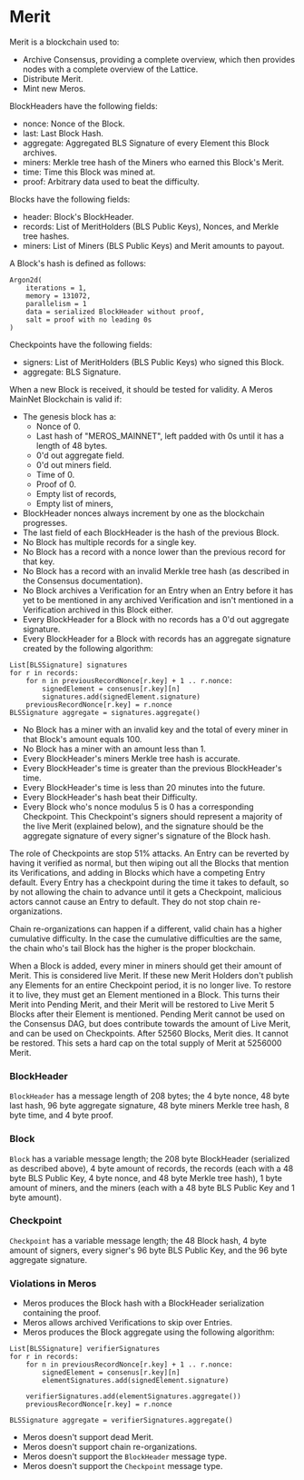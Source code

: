 # Merit

Merit is a blockchain used to:

- Archive Consensus, providing a complete overview, which then provides nodes with a complete overview of the Lattice.
- Distribute Merit.
- Mint new Meros.

BlockHeaders have the following fields:

- nonce: Nonce of the Block.
- last: Last Block Hash.
- aggregate: Aggregated BLS Signature of every Element this Block archives.
- miners: Merkle tree hash of the Miners who earned this Block's Merit.
- time: Time this Block was mined at.
- proof: Arbitrary data used to beat the difficulty.

Blocks have the following fields:

- header: Block's BlockHeader.
- records: List of MeritHolders (BLS Public Keys), Nonces, and Merkle tree hashes.
- miners: List of Miners (BLS Public Keys) and Merit amounts to payout.

A Block's hash is defined as follows:

```
Argon2d(
    iterations = 1,
    memory = 131072,
    parallelism = 1
    data = serialized BlockHeader without proof,
    salt = proof with no leading 0s
)
```

Checkpoints have the following fields:

- signers: List of MeritHolders (BLS Public Keys) who signed this Block.
- aggregate: BLS Signature.

When a new Block is received, it should be tested for validity. A Meros MainNet Blockchain is valid if:

- The genesis block has a:
	-  Nonce of 0.
	-  Last hash of "MEROS_MAINNET", left padded with 0s until it has a length of 48 bytes.
	-  0'd out aggregate field.
	-  0'd out miners field.
	-  Time of 0.
	-  Proof of 0.
	-  Empty list of records,
	-  Empty list of miners,
- BlockHeader nonces always increment by one as the blockchain progresses.
- The last field of each BlockHeader is the hash of the previous Block.
- No Block has multiple records for a single key.
- No Block has a record with a nonce lower than the previous record for that key.
- No Block has a record with an invalid Merkle tree hash (as described in the Consensus documentation).
- No Block archives a Verification for an Entry when an Entry before it has yet to be mentioned in any archived Verification and isn't mentioned in a Verification archived in this Block either.
- Every BlockHeader for a Block with no records has a 0'd out aggregate signature.
- Every BlockHeader for a Block with records has an aggregate signature created by the following algorithm:

```
List[BLSSignature] signatures
for r in records:
	for n in previousRecordNonce[r.key] + 1 .. r.nonce:
    	signedElement = consenus[r.key][n]
        signatures.add(signedElement.signature)
    previousRecordNonce[r.key] = r.nonce
BLSSignature aggregate = signatures.aggregate()
```

- No Block has a miner with an invalid key and the total of every miner in that Block's amount equals 100.
- No Block has a miner with an amount less than 1.
- Every BlockHeader's miners Merkle tree hash is accurate.
- Every BlockHeader's time is greater than the previous BlockHeader's time.
- Every BlockHeader's time is less than 20 minutes into the future.
- Every BlockHeader's hash beat their Difficulty.
- Every Block who's nonce modulus 5 is 0 has a corresponding Checkpoint. This Checkpoint's signers should represent a majority of the live Merit (explained below), and the signature should be the aggregate signature of every signer's signature of the Block hash.

The role of Checkpoints are stop 51% attacks. An Entry can be reverted by having it verified as normal, but then wiping out all the Blocks that mention its Verifications, and adding in Blocks which have a competing Entry default. Every Entry has a checkpoint during the time it takes to default, so by not allowing the chain to advance until it gets a Checkpoint, malicious actors cannot cause an Entry to default. They do not stop chain re-organizations.

Chain re-organizations can happen if a different, valid chain has a higher cumulative difficulty. In the case the cumulative difficulties are the same, the chain who's tail Block has the higher is the proper blockchain.

When a Block is added, every miner in miners should get their amount of Merit. This is considered live Merit. If these new Merit Holders don't publish any Elements for an entire Checkpoint period, it is no longer live. To restore it to live, they must get an Element mentioned in a Block. This turns their Merit into Pending Merit, and their Merit will be restored to Live Merit 5 Blocks after their Element is mentioned. Pending Merit cannot be used on the Consensus DAG, but does contribute towards the amount of Live Merit, and can be used on Checkpoints. After 52560 Blocks, Merit dies. It cannot be restored. This sets a hard cap on the total supply of Merit at 5256000 Merit.

### BlockHeader

`BlockHeader` has a message length of 208 bytes; the 4 byte nonce, 48 byte last hash, 96 byte aggregate signature, 48 byte miners Merkle tree hash, 8 byte time, and 4 byte proof.

### Block

`Block` has a variable message length; the 208 byte BlockHeader (serialized as described above), 4 byte amount of records, the records (each with a 48 byte BLS Public Key, 4 byte nonce, and 48 byte Merkle tree hash), 1 byte amount of miners, and the miners (each with a 48 byte BLS Public Key and 1 byte amount).

### Checkpoint

`Checkpoint` has a variable message length; the 48 Block hash, 4 byte amount of signers, every signer's 96 byte BLS Public Key, and the 96 byte aggregate signature.

### Violations in Meros

- Meros produces the Block hash with a BlockHeader serialization containing the proof.
- Meros allows archived Verifications to skip over Entries.
- Meros produces the Block aggregate using the following algorithm:

```
List[BLSSignature] verifierSignatures
for r in records:
	for n in previousRecordNonce[r.key] + 1 .. r.nonce:
    	signedElement = consenus[r.key][n]
        elementSignatures.add(signedElement.signature)

    verifierSignatures.add(elementSignatures.aggregate())
    previousRecordNonce[r.key] = r.nonce

BLSSignature aggregate = verifierSignatures.aggregate()
```

- Meros doesn't support dead Merit.
- Meros doesn't support chain re-organizations.
- Meros doesn't support the `BlockHeader` message type.
- Meros doesn't support the `Checkpoint` message type.
